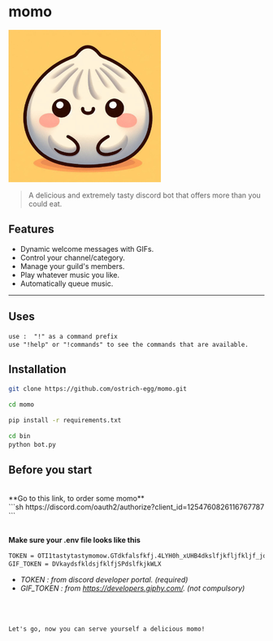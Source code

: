 # momo

<img src="logo.jpeg" alt="logo" width = "300" height= "auto" ><br>

> A delicious and extremely tasty discord bot that offers more than you could eat.

## Features

- Dynamic welcome messages with GIFs.  
- Control your channel/category.
- Manage your guild's members.
- Play whatever music you like.
- Automatically queue music.

-----

## Uses

```
use :  "!" as a command prefix
use "!help" or "!commands" to see the commands that are available.
```




## Installation

```sh
git clone https://github.com/ostrich-egg/momo.git
```

```sh
cd momo

```

```sh
pip install -r requirements.txt
```

```sh
cd bin
python bot.py
```


## Before you start

<br>
**Go to this link, to order some momo**<br>
```sh
https://discord.com/oauth2/authorize?client_id=1254760826116767787
```

<br>
<br>

**Make sure your .env file looks like this**<br>

```sh
TOKEN = OTI1tastytastymomow.GTdkfalsfkfj.4LYH0h_xUHB4dkslfjkfljfkljf_joD1Z0tka4VQ
GIF_TOKEN = DVkaydsfkldsjfklfjSPdslfkjkWLX

```

- *TOKEN : from discord developer portal.    (required)*<br>
- *GIF_TOKEN : from https://developers.giphy.com/.    (not compulsory)*

<br>
<br>

`Let's go, now you can serve yourself a delicious momo!`




